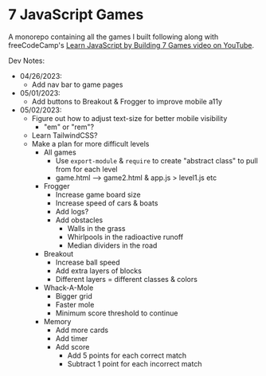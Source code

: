 # 7 JavaScript Games
A monorepo containing all the games I built following along with freeCodeCamp's [Learn JavaScript by Building 7 Games video on YouTube](https://www.youtube.com/watch?v=ec8vSKJuZTk).

Dev Notes:
* 04/26/2023:
  * Add nav bar to game pages
* 05/01/2023:
  * Add buttons to Breakout & Frogger to improve mobile a11y
* 05/02/2023:
  * Figure out how to adjust text-size for better mobile visibility
    * "em" or "rem"?
  * Learn TailwindCSS?
  * Make a plan for more difficult levels
    * All games
      * Use `export-module` & `require` to create "abstract class" to pull from for each level
      * game.html --> game2.html & app.js > level1.js etc
    * Frogger
      * Increase game board size
      * Increase speed of cars & boats
      * Add logs?
      * Add obstacles
        * Walls in the grass
        * Whirlpools in the radioactive runoff
        * Median dividers in the road
    * Breakout
      * Increase ball speed
      * Add extra layers of blocks
      * Different layers = different classes & colors
    * Whack-A-Mole
      * Bigger grid
      * Faster mole
      * Minimum score threshold to continue
    * Memory
      * Add more cards
      * Add timer
      * Add score
        * Add 5 points for each correct match
        * Subtract 1 point for each incorrect match